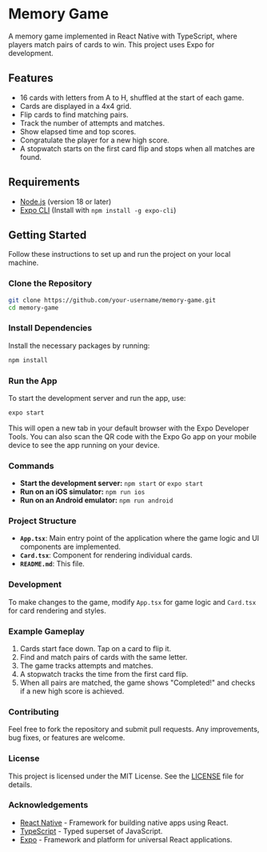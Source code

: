 
# Memory Game

A memory game implemented in React Native with TypeScript, where players match pairs of cards to win. This project uses Expo for development.

## Features

- 16 cards with letters from A to H, shuffled at the start of each game.
- Cards are displayed in a 4x4 grid.
- Flip cards to find matching pairs.
- Track the number of attempts and matches.
- Show elapsed time and top scores.
- Congratulate the player for a new high score.
- A stopwatch starts on the first card flip and stops when all matches are found.

## Requirements

- [Node.js](https://nodejs.org/) (version 18 or later)
- [Expo CLI](https://docs.expo.dev/get-started/installation/) (Install with `npm install -g expo-cli`)

## Getting Started

Follow these instructions to set up and run the project on your local machine.

### Clone the Repository

```bash
git clone https://github.com/your-username/memory-game.git
cd memory-game
```

### Install Dependencies

Install the necessary packages by running:

```bash
npm install
```

### Run the App

To start the development server and run the app, use:

```bash
expo start
```

This will open a new tab in your default browser with the Expo Developer Tools. You can also scan the QR code with the Expo Go app on your mobile device to see the app running on your device.

### Commands

- **Start the development server:** `npm start` or `expo start`
- **Run on an iOS simulator:** `npm run ios`
- **Run on an Android emulator:** `npm run android`

### Project Structure

- **`App.tsx`**: Main entry point of the application where the game logic and UI components are implemented.
- **`Card.tsx`**: Component for rendering individual cards.
- **`README.md`**: This file.

### Development

To make changes to the game, modify `App.tsx` for game logic and `Card.tsx` for card rendering and styles.

### Example Gameplay

1. Cards start face down. Tap on a card to flip it.
2. Find and match pairs of cards with the same letter.
3. The game tracks attempts and matches.
4. A stopwatch tracks the time from the first card flip.
5. When all pairs are matched, the game shows "Completed!" and checks if a new high score is achieved.

### Contributing

Feel free to fork the repository and submit pull requests. Any improvements, bug fixes, or features are welcome.

### License

This project is licensed under the MIT License. See the [LICENSE](LICENSE) file for details.

### Acknowledgements

- [React Native](https://reactnative.dev/) - Framework for building native apps using React.
- [TypeScript](https://www.typescriptlang.org/) - Typed superset of JavaScript.
- [Expo](https://expo.dev/) - Framework and platform for universal React applications.
